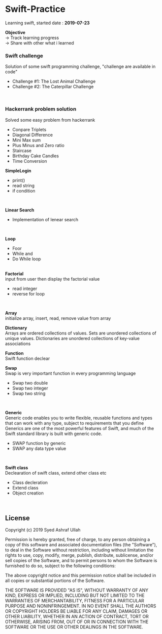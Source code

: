 # Swift-Practice
Learning swift, started date : <b>2019-07-23</b>

<b>Objective</b> </br>
-> Track learning progress </br>
-> Share with other what i learned
</br>

### Swift challenge
Solution of some swift programming challenge, "challenge are available in code"
</br>

* Challenge #1: The Lost Animal Challenge</br>
* Challenge #2: The Caterpillar Challenge</br>
</br>

### Hackerrank problem solution
Solved some easy problem from hackerrank</br>

* Conpare Triplets</br>
* Diagonal Difference</br>
* Mini Max sum</br>
* Plus Minus and Zero ratio</br>
* Staircase </br>
* Birthday Cake Candles </br>
* Time Conversion </br>

<b>SimpleLogin</b> </br>
* print() </br>
* read string</br>
* if condition
</br>

<b>Linear Search</b> </br>
* Implementation of lenear search
</br>

<b>Loop</b> </br>
* Foor </br>
* While and</br>
* Do While loop
</br></br>


<b>Factorial</b> </br>
input from user then display the factorial value
</br>
* read integer</br>
* reverse for loop
</br>

<b>Array</b> </br>
initialize array, insert, read, remove value from array
</br>

<b>Dictionary</b> </br>
Arrays are ordered collections of values. 
Sets are unordered collections of unique values.
Dictionaries are unordered collections of key-value associations
</br>

<b>Function</b> </br>
Swift function declear
</br>

<b>Swap</b> </br>
Swap is very important function in every programming language
</br>
* Swap two double  </br>
* Swap two integer </br>
* Swap two string  </br>
</br>

<b>Generic</b> </br>
Generic code enables you to write flexible, reusable functions and types that can work with any type, 
subject to requirements that you define
Generics are one of the most powerful features of Swift, and much of the Swift standard library is built with generic code.
</br>
* SWAP function by generic </br>
* SWAP any data type value </br>
</br>

<b>Swift class</b> </br>
Declearation of swift class, extend other class etc
</br>
* Class decleration </br>
* Extend class </br>
* Object creation </br>
</br>




## License
Copyright (c) 2019 Syed Ashraf Ullah

Permission is hereby granted, free of charge, to any person obtaining a copy
of this software and associated documentation files (the "Software"), to deal
in the Software without restriction, including without limitation the rights
to use, copy, modify, merge, publish, distribute, sublicense, and/or sell
copies of the Software, and to permit persons to whom the Software is
furnished to do so, subject to the following conditions:

The above copyright notice and this permission notice shall be included in all
copies or substantial portions of the Software.

THE SOFTWARE IS PROVIDED "AS IS", WITHOUT WARRANTY OF ANY KIND, EXPRESS OR
IMPLIED, INCLUDING BUT NOT LIMITED TO THE WARRANTIES OF MERCHANTABILITY,
FITNESS FOR A PARTICULAR PURPOSE AND NONINFRINGEMENT. IN NO EVENT SHALL THE
AUTHORS OR COPYRIGHT HOLDERS BE LIABLE FOR ANY CLAIM, DAMAGES OR OTHER
LIABILITY, WHETHER IN AN ACTION OF CONTRACT, TORT OR OTHERWISE, ARISING FROM,
OUT OF OR IN CONNECTION WITH THE SOFTWARE OR THE USE OR OTHER DEALINGS IN THE
SOFTWARE.

